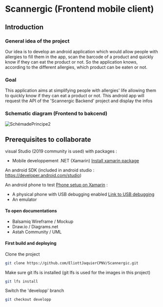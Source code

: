

# Scannergic (Frontend mobile client)
## Introduction

### General idea of the project

Our idea is to develop an android application which would allow people with allergies to fill them in the app, scan the barcode of a product and quickly know if they can eat the product or not. So the application knows, according to the different allergies, which product can be eaten or not.

### Goal

This application aims at simplifying people with allergies' life allowing them to quickly know if they can eat a product or not.
This android app will request the API of the 'Scannergic Backend' project and display the infos

### Schematic diagram (Frontend to bakcend)

![SchémadePrincipe2](https://user-images.githubusercontent.com/61775725/141955527-72237c5a-a55d-431d-a332-4cf52c142d89.png)

## Prerequisites to collaborate 
visual Studio (2019 community is used) with packages :
 - Mobile developpement .NET (Xamarin) [Install xamarin package](https://dotnet.microsoft.com/en-us/learn/xamarin/hello-world-tutorial/install)

An android SDK (included in android studio : https://developer.android.com/studio)

An android phone to test [Phone setup on Xamarin](https://dotnet.microsoft.com/en-us/learn/xamarin/hello-world-tutorial/devicesetup) :
 - A physical phone with USB debugging enabled [Link to USB debugging](https://www.frandroid.com/comment-faire/tutoriaux/229753_questcequelemodedebogageusb)
 - An emulator 

#### To open documentations
- Balsamiq Wireframe / Mockup
- Draw.io / Diagrams.net
- Astah Community / UML

#### First build and deploying
Clone the project
``` bash
git clone https://github.com/EliottJaquierCPNV/Scannergic.git
```
Make sure git lfs is installed (git lfs is used for the images in this project)
``` bash
git lfs install
```
Switch the 'developp' branch
``` bash
git checkout developp
```
